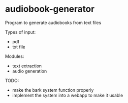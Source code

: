 # audiobook-generator
Program to generate audiobooks from text files



Types of input:
- pdf
- txt file


Modules:
- text extraction
- audio generation


TODO:
 - make the bark system function properly 
 - implement the system into a webapp to make it usable 